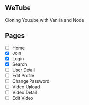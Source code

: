 ## WeTube
Cloning Youtube with Vanilia and Node

## Pages
- [ ] Home
- [x] Join
- [x] Login
- [x] Search
- [ ] User Detail
- [ ] Edit Profile
- [ ] Change Password
- [ ] Video Upload
- [ ] Video Detail
- [ ] Edit Video
